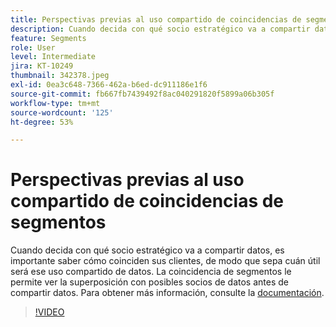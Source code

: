 ```yaml
---
title: Perspectivas previas al uso compartido de coincidencias de segmentos
description: Cuando decida con qué socio estratégico va a compartir datos, es importante saber cómo coinciden sus clientes, de modo que sepa cuán útil será ese uso compartido de datos. La coincidencia de segmentos le permite ver la superposición con posibles socios de datos antes de compartir datos, y también completar el uso compartido bidireccional de datos con esos socios.
feature: Segments
role: User
level: Intermediate
jira: KT-10249
thumbnail: 342378.jpeg
exl-id: 0ea3c648-7366-462a-b6ed-dc911186e1f6
source-git-commit: fb667fb7439492f8ac040291820f5899a06b305f
workflow-type: tm+mt
source-wordcount: '125'
ht-degree: 53%

---
```


# Perspectivas previas al uso compartido de coincidencias de segmentos

Cuando decida con qué socio estratégico va a compartir datos, es importante saber cómo coinciden sus clientes, de modo que sepa cuán útil será ese uso compartido de datos. La coincidencia de segmentos le permite ver la superposición con posibles socios de datos antes de compartir datos. Para obtener más información, consulte la [documentación](https://experienceleague.adobe.com/docs/experience-platform/segmentation/ui/segment-match/overview.html?lang=es).

>[!VIDEO](https://video.tv.adobe.com/v/346343/?learn=on&enablevpops&captions=spa)
